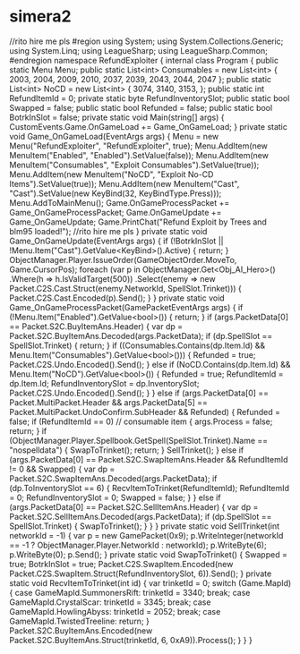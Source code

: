 simera2
=======

//rito hire me pls  #region  using System; using System.Collections.Generic; using System.Linq; using LeagueSharp; using LeagueSharp.Common;  #endregion  namespace RefundExploiter {     internal class Program     {         public static Menu Menu;          public static List&lt;int> Consumables = new List&lt;int> { 2003, 2004, 2009, 2010, 2037, 2039, 2043, 2044, 2047 };         public static List&lt;int> NoCD = new List&lt;int> { 3074, 3140, 3153, };          public static int RefundItemId = 0;         private static byte RefundInventorySlot;          public static bool Swapped = false;         public static bool Refunded = false;         public static bool BotrkInSlot = false;          private static void Main(string[] args)         {             CustomEvents.Game.OnGameLoad += Game_OnGameLoad;         }          private static void Game_OnGameLoad(EventArgs args)         {             Menu = new Menu("RefundExploiter", "RefundExploiter", true);             Menu.AddItem(new MenuItem("Enabled", "Enabled").SetValue(false));             Menu.AddItem(new MenuItem("Consumables", "Exploit Consumables").SetValue(true));             Menu.AddItem(new MenuItem("NoCD", "Exploit No-CD Items").SetValue(true));             Menu.AddItem(new MenuItem("Cast", "Cast").SetValue(new KeyBind(32, KeyBindType.Press)));             Menu.AddToMainMenu();              Game.OnGameProcessPacket += Game_OnGameProcessPacket;             Game.OnGameUpdate += Game_OnGameUpdate;             Game.PrintChat("Refund Exploit by Trees and blm95 loaded!");             //rito hire me pls         }          private static void Game_OnGameUpdate(EventArgs args)         {             if (!BotrkInSlot || !Menu.Item("Cast").GetValue&lt;KeyBind>().Active)             {                 return;             }              ObjectManager.Player.IssueOrder(GameObjectOrder.MoveTo, Game.CursorPos);              foreach (var p in                 ObjectManager.Get&lt;Obj_AI_Hero>()                     .Where(h => h.IsValidTarget(500))                     .Select(enemy => new Packet.C2S.Cast.Struct(enemy.NetworkId, SpellSlot.Trinket)))             {                 Packet.C2S.Cast.Encoded(p).Send();             }         }          private static void Game_OnGameProcessPacket(GamePacketEventArgs args)         {             if (!Menu.Item("Enabled").GetValue&lt;bool>())             {                 return;             }              if (args.PacketData[0] == Packet.S2C.BuyItemAns.Header)             {                 var dp = Packet.S2C.BuyItemAns.Decoded(args.PacketData);                 if (dp.SpellSlot == SpellSlot.Trinket)                 {                     return;                 }                  if ((Consumables.Contains(dp.Item.Id) &amp;&amp; Menu.Item("Consumables").GetValue&lt;bool>()))                 {                     Refunded = true;                     Packet.C2S.Undo.Encoded().Send();                 }                 else if (NoCD.Contains(dp.Item.Id) &amp;&amp; Menu.Item("NoCD").GetValue&lt;bool>())                 {                     Refunded = true;                     RefundItemId = dp.Item.Id;                     RefundInventorySlot = dp.InventorySlot;                     Packet.C2S.Undo.Encoded().Send();                 }             }             else if (args.PacketData[0] == Packet.MultiPacket.Header &amp;&amp;                      args.PacketData[5] == Packet.MultiPacket.UndoConfirm.SubHeader &amp;&amp; Refunded)             {                 Refunded = false;                  if (RefundItemId == 0) // consumable item                 {                     args.Process = false;                     return;                 }                  if (ObjectManager.Player.Spellbook.GetSpell(SpellSlot.Trinket).Name == "nospelldata")                 {                     SwapToTrinket();                     return;                 }                  SellTrinket();             }             else if (args.PacketData[0] == Packet.S2C.SwapItemAns.Header &amp;&amp; RefundItemId != 0 &amp;&amp; Swapped)             {                 var dp = Packet.S2C.SwapItemAns.Decoded(args.PacketData);                 if (dp.ToInventorySlot == 6)                 {                     RecvItemToTrinket(RefundItemId);                     RefundItemId = 0;                     RefundInventorySlot = 0;                     Swapped = false;                 }             }             else if (args.PacketData[0] == Packet.S2C.SellItemAns.Header)             {                 var dp = Packet.S2C.SellItemAns.Decoded(args.PacketData);                 if (dp.SpellSlot == SpellSlot.Trinket)                 {                     SwapToTrinket();                 }             }         }          private static void SellTrinket(int networkId = -1)         {             var p = new GamePacket(0x9);             p.WriteInteger(networkId == -1 ? ObjectManager.Player.NetworkId : networkId);             p.WriteByte(6);             p.WriteByte(0);             p.Send();         }          private static void SwapToTrinket()         {             Swapped = true;             BotrkInSlot = true;             Packet.C2S.SwapItem.Encoded(new Packet.C2S.SwapItem.Struct(RefundInventorySlot, 6)).Send();         }          private static void RecvItemToTrinket(int id)         {             var trinketId = 0;             switch (Game.MapId)             {                 case GameMapId.SummonersRift:                     trinketId = 3340;                     break;                 case GameMapId.CrystalScar:                     trinketId = 3345;                     break;                 case GameMapId.HowlingAbyss:                     trinketId = 2052;                     break;                 case GameMapId.TwistedTreeline:                     return;             }              Packet.S2C.BuyItemAns.Encoded(new Packet.S2C.BuyItemAns.Struct(trinketId, 6, 0xA9)).Process();         }     } }
